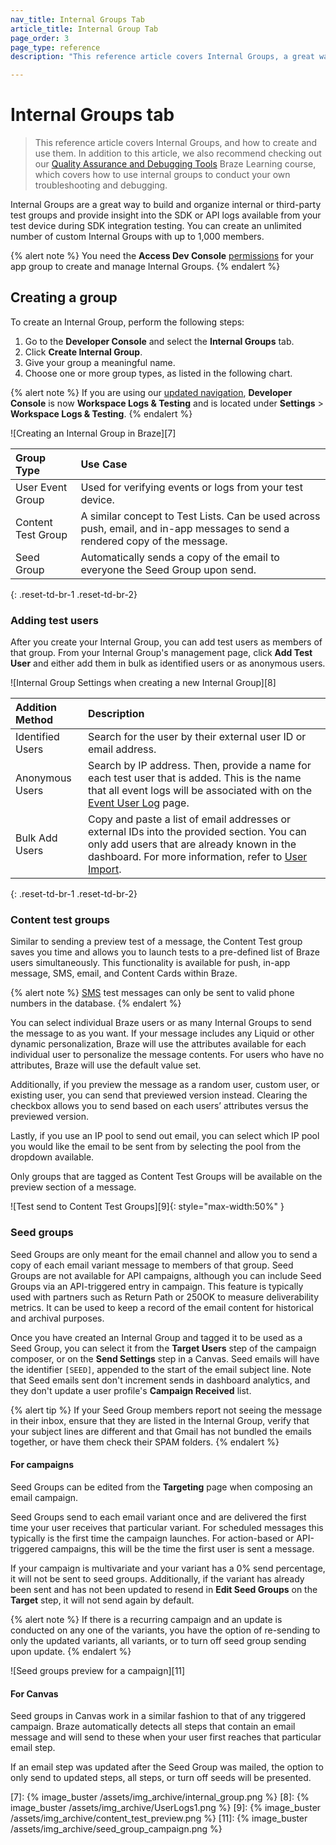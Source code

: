 ```yaml
---
nav_title: Internal Groups Tab
article_title: Internal Group Tab
page_order: 3
page_type: reference
description: "This reference article covers Internal Groups, a great way to get insight into your test device's SDK or API logs when testing SDK integration."

---
```


# Internal Groups tab

> This reference article covers Internal Groups, and how to create and use them. In addition to this article, we also recommend checking out our [Quality Assurance and Debugging Tools](https://learning.braze.com/quality-assurance-and-debugging-tools-in-the-dashboard/) Braze Learning course, which covers how to use internal groups to conduct your own troubleshooting and debugging.

Internal Groups are a great way to build and organize internal or third-party test groups and provide insight into the SDK or API logs available from your test device during SDK integration testing. You can create an unlimited number of custom Internal Groups with up to 1,000 members.

{% alert note %}
You need the **Access Dev Console** [permissions]({{site.baseurl}}/user_guide/administrative/manage_your_braze_users/user_permissions/#limited-and-team-role-permissions) for your app group to create and manage Internal Groups.
{% endalert %}

## Creating a group

To create an Internal Group, perform the following steps: 

1. Go to the **Developer Console** and select the **Internal Groups** tab. 
2. Click **Create Internal Group**.
3. Give your group a meaningful name.
4. Choose one or more group types, as listed in the following chart.

{% alert note %}
If you are using our [updated navigation]({{site.baseurl}}/navigation/), **Developer Console** is now **Workspace Logs & Testing** and is located under **Settings** > **Workspace Logs & Testing**.
{% endalert %}

![Creating an Internal Group in Braze][7]

| Group Type     | Use Case     |
| :------------- | :------------- |
| User Event Group| Used for verifying events or logs from your test device.|
| Content Test Group | A similar concept to Test Lists. Can be used across push, email, and in-app messages to send a rendered copy of the message.|
| Seed Group | Automatically sends a copy of the email to everyone the Seed Group upon send.|
{: .reset-td-br-1 .reset-td-br-2}

### Adding test users

After you create your Internal Group, you can add test users as members of that group. From your Internal Group's management page, click **Add Test User** and either add them in bulk as identified users or as anonymous users.

![Internal Group Settings when creating a new Internal Group][8]

| Addition Method | Description |
| :------------- | :------------- |
| Identified Users |Search for the user by their external user ID or email address.|
|Anonymous Users| Search by IP address. Then, provide a name for each test user that is added. This is the name that all event logs will be associated with on the [Event User Log]({{site.baseurl}}/user_guide/administrative/app_settings/developer_console/event_user_log_tab/) page.|
|Bulk Add Users|Copy and paste a list of email addresses or external IDs into the provided section. You can only add users that are already known in the dashboard. For more information, refer to [User Import]({{site.baseurl}}/user_guide/data_and_analytics/user_data_collection/user_import/).|
{: .reset-td-br-1 .reset-td-br-2}

### Content test groups

Similar to sending a preview test of a message, the Content Test group saves you time and allows you to launch tests to a pre-defined list of Braze users simultaneously. This functionality is available for push, in-app message, SMS, email, and Content Cards within Braze.

{% alert note %}
[SMS]({{site.baseurl}}/user_guide/message_building_by_channel/sms/) test messages can only be sent to valid phone numbers in the database.
{% endalert %}

You can select individual Braze users or as many Internal Groups to send the message to as you want. If your message includes any Liquid or other dynamic personalization, Braze will use the attributes available for each individual user to personalize the message contents. For users who have no attributes, Braze will use the default value set.

Additionally, if you preview the message as a random user, custom user, or existing user, you can send that previewed version instead. Clearing the checkbox allows you to send based on each users’ attributes versus the previewed version.

Lastly, if you use an IP pool to send out email, you can select which IP pool you would like the email to be sent from by selecting the pool from the dropdown available.

Only groups that are tagged as Content Test Groups will be available on the preview section of a message.

![Test send to Content Test Groups][9]{: style="max-width:50%" }

### Seed groups

Seed Groups are only meant for the email channel and allow you to send a copy of each email variant message to members of that group. Seed Groups are not available for API campaigns, although you can include Seed Groups via an API-triggered entry in campaign. This feature is typically used with partners such as Return Path or 250OK to measure deliverability metrics. It can be used to keep a record of the email content for historical and archival purposes. 

Once you have created an Internal Group and tagged it to be used as a Seed Group, you can select it from the **Target Users** step of the campaign composer, or on the **Send Settings** step in a Canvas. Seed emails will have the identifier `[SEED]`, appended to the start of the email subject line. Note that Seed emails sent don't increment sends in dashboard analytics, and they don't update a user profile's **Campaign Received** list.

{% alert tip %}
If your Seed Group members report not seeing the message in their inbox, ensure that they are listed in the Internal Group, verify that your subject lines are different and that Gmail has not bundled the emails together, or have them check their SPAM folders.
{% endalert %}

#### For campaigns

Seed Groups can be edited from the **Targeting** page when composing an email campaign.

Seed Groups send to each email variant once and are delivered the first time your user receives that particular variant. For scheduled messages this typically is the first time the campaign launches. For action-based or API-triggered campaigns, this will be the time the first user is sent a message.

If your campaign is multivariate and your variant has a 0% send percentage, it will not be sent to seed groups. Additionally, if the variant has already been sent and has not been updated to resend in **Edit Seed Groups** on the **Target** step, it will not send again by default.

{% alert note %}
If there is a recurring campaign and an update is conducted on any one of the variants, you have the option of re-sending to only the updated variants, all variants, or to turn off seed group sending upon update.
{% endalert %}

![Seed groups preview for a campaign][11]

#### For Canvas

Seed groups in Canvas work in a similar fashion to that of any triggered campaign. Braze automatically detects all steps that contain an email message and will send to these when your user first reaches that particular email step.

If an email step was updated after the Seed Group was mailed, the option to only send to updated steps, all steps, or turn off seeds will be presented.


[7]: {% image_buster /assets/img_archive/internal_group.png %}
[8]: {% image_buster /assets/img_archive/UserLogs1.png %}
[9]: {% image_buster /assets/img_archive/content_test_preview.png %}
[11]: {% image_buster /assets/img_archive/seed_group_campaign.png %}
